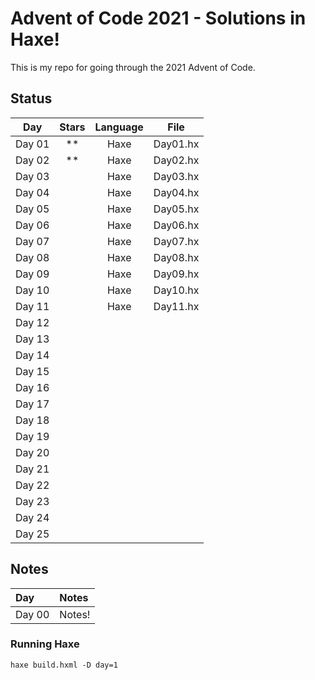 # Advent of Code 2021 - Solutions in Haxe!

This is my repo for going through the 2021 Advent of Code.

## Status

| Day           | Stars   | Language | File            |
|:-------------:|:-------:|:--------:|:---------------:|
| Day 01        | **      | Haxe     | Day01.hx     |
| Day 02        | **      | Haxe     | Day02.hx     |
| Day 03        |       | Haxe     | Day03.hx     |
| Day 04        |       | Haxe     | Day04.hx     |
| Day 05        |       | Haxe     | Day05.hx     |
| Day 06        |       | Haxe     | Day06.hx     |
| Day 07        |       | Haxe     | Day07.hx     |
| Day 08        |       | Haxe     | Day08.hx     |
| Day 09        |       | Haxe     | Day09.hx     |
| Day 10        |       | Haxe     | Day10.hx     |
| Day 11        |       | Haxe     | Day11.hx     |
| Day 12        |  |||
| Day 13        |  |||
| Day 14        |  |||
| Day 15        |  |||
| Day 16        |  |||
| Day 17        |  |||
| Day 18        |  |||
| Day 19        |  |||
| Day 20        |  |||
| Day 21        |  |||
| Day 22        |  |||
| Day 23        |  |||
| Day 24        |  |||
| Day 25        |  |||

## Notes

| Day           | Notes   |
|:------------- |:------- |
| Day 00        | Notes!  |


### Running Haxe  
`haxe build.hxml -D day=1`
